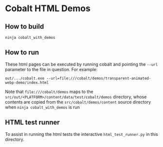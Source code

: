# Cobalt HTML Demos

## How to build

`ninja cobalt_with_demos`

## How to run

These html pages can be executed by running cobalt and pointing the `--url`
parameter to the file in question. For example:

`out/.../cobalt.exe --url=file:///cobalt/demos/transparent-animated-webp-demo/index.html`

Note that `file:///cobalt/demos` maps to the `src/out/<PLATFORM>/content/data/test/cobalt/demos`
directory, whose contents are copied from the `src/cobalt/demos/content` source directory when
`ninja cobalt_with_demos` is run

## HTML test runner

To assist in running the html tests the interactive `html_test_runner.py` in this directory.
